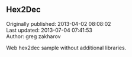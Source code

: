## Hex2Dec  
Originally published: 2013-04-02 08:08:02  
Last updated: 2013-07-04 07:41:53  
Author: greg zakharov  
  
Web hex2dec sample without additional libraries.